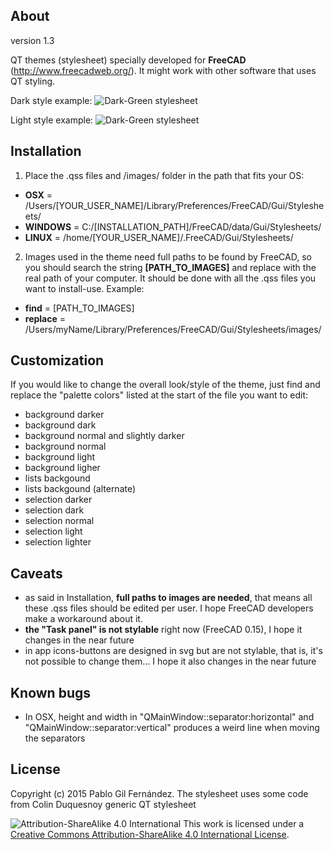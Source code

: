 About
------
version 1.3

QT themes (stylesheet) specially developed for **FreeCAD** (http://www.freecadweb.org/).
It might work with other software that uses QT styling.

Dark style example:
![Dark-Green stylesheet](/../multimedia/img/stylesheet_dark.png?raw=true "Dark-Green stylesheet")

Light style example:
![Dark-Green stylesheet](/../multimedia/img/stylesheet_light.png?raw=true "Dark-Green stylesheet")

Installation
------
1. Place the .qss files and /images/ folder in the path that fits your OS:
  - **OSX** = /Users/[YOUR_USER_NAME]/Library/Preferences/FreeCAD/Gui/Stylesheets/
  - **WINDOWS** = C:/[INSTALLATION_PATH]/FreeCAD/data/Gui/Stylesheets/
  - **LINUX** = /home/[YOUR_USER_NAME]/.FreeCAD/Gui/Stylesheets/
2. Images used in the theme need full paths to be found by FreeCAD, so you should search the string  **[PATH_TO_IMAGES]**  and replace with the real path of your computer. It should be done with all the .qss files you want to install-use. Example:
  - **find** = [PATH_TO_IMAGES] <br>
  - **replace** = /Users/myName/Library/Preferences/FreeCAD/Gui/Stylesheets/images/

Customization
------
If you would like to change the overall look/style of the theme, just find and replace the "palette colors" listed at the start of the file you want to edit:
- background darker
- background dark
- background normal and slightly darker
- background normal
- background light
- background ligher
- lists backgound
- lists backgound (alternate)
- selection darker
- selection dark
- selection normal
- selection light
- selection lighter

Caveats
------
- as said in Installation, **full paths to images are needed**, that means all these .qss files should be edited per user. I hope FreeCAD developers make a workaround about it.
- **the "Task panel" is not stylable** right now (FreeCAD 0.15), I hope it changes in the near future
- in app icons-buttons are designed in svg but are not stylable, that is, it's not possible to change them... I hope it also changes in the near future

Known bugs
------
- In OSX, height and width in "QMainWindow::separator:horizontal" and "QMainWindow::separator:vertical" produces a weird line when moving the separators

License
------
Copyright (c) 2015 Pablo Gil Fernández.
The stylesheet uses some code from Colin Duquesnoy generic QT stylesheet

![Attribution-ShareAlike 4.0 International](http://i.creativecommons.org/l/by-sa/3.0/88x31.png)
This work is licensed under a [Creative Commons Attribution-ShareAlike 4.0 International License](http://creativecommons.org/licenses/by-sa/4.0/).
